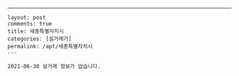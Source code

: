 ---
    layout: post
    comments: true
    title: 세종특별자치시
    categories: [실거래가]
    permalink: /apt/세종특별자치시
    ---

    2021-06-30 실거래 정보가 없습니다.

    